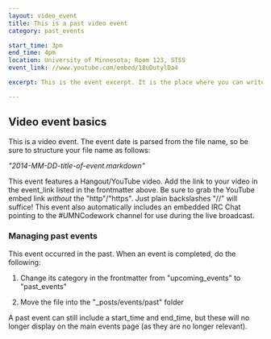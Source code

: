 ```yaml
---
layout: video_event
title: This is a past video event
category: past_events

start_time: 3pm
end_time: 4pm
location: University of Minnesota; Room 123, STSS
event_link: //www.youtube.com/embed/18uDutylDa4

excerpt: This is the event excerpt. It is the place where you can write up a few details about the event to display on the main events page.

---
```


## Video event basics
This is a video event.  The event date is parsed from the file name, so be sure to structure your file name as follows:

*"2014-MM-DD-title-of-event.markdown"*

This event features a Hangout/YouTube video.  Add the link to your video in the event_link listed in the frontmatter above. Be sure to grab the YouTube
embed link *without* the "http"/"https".  Just plain backslashes "//" will suffice!  This event also automatically includes an embedded IRC Chat pointing to the
#UMNCodework channel for use during the live broadcast.


### Managing past events
This event occurred in the past.  When an event is completed, do the following:

1. Change its category in the frontmatter from "upcoming_events" to "past_events"

2. Move the file into the "_posts/events/past" folder

A past event can still include a start_time and end_time, but these will no longer display on the main events page (as they are no longer relevant).
